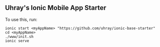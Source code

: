 ## Uhray's Ionic Mobile App Starter

To use this, run:

```
ionic start <myAppName> "https://github.com/uhray/ionic-base-starter"
cd <myAppName>
./www/init.sh
ionic serve
```
